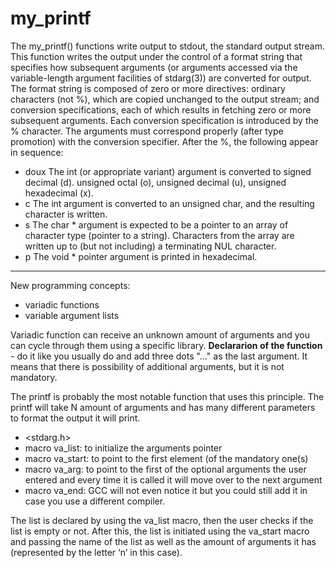 # my_printf

The my_printf() functions write output to stdout, the standard output stream.
This function writes the output under the control of a format string that specifies how subsequent arguments (or arguments accessed via the variable-length argument facilities of stdarg(3)) are converted for output.
The format string is composed of zero or more directives: ordinary characters (not %), which are copied unchanged to the output stream; and conversion specifications, each of which results in fetching zero or more subsequent arguments.
Each conversion specification is introduced by the % character. The arguments must correspond properly (after type promotion) with the conversion specifier. After the %, the following appear in sequence:

- doux The int (or appropriate variant) argument is converted to signed decimal (d). unsigned octal (o), unsigned decimal (u), unsigned hexadecimal (x).
- c The int argument is converted to an unsigned char, and the resulting character is written.
- s The char * argument is expected to be a pointer to an array of character type (pointer to a string). Characters from the array are written up to (but not including) a terminating NUL character.
- p The void * pointer argument is printed in hexadecimal.

---
New programming concepts:

- variadic functions
- variable argument lists

Variadic function can receive an unknown amount of arguments and you can cycle through them using a specific library.
**Declararion of the function** - do it like you usually do and add three dots "..." as the last argument. It means that there is possibility of additional arguments, but it is not mandatory.

The printf is probably the most notable function that uses this principle. The printf will take N amount of arguments and has many different parameters to format the output it will print.

- <stdarg.h>
- macro va_list: to initialize the arguments pointer
- macro va_start: to point to the first element (of the mandatory one(s)
- macro va_arg: to point to the first of the optional arguments the user entered and every time it is called it will move over to the next argument
- macro va_end: GCC will not even notice it but you could still add it in case you use a different compiler.

The list is declared by using the va_list macro, then the user checks if the list is empty or not. After this, the list is initiated using the va_start macro and passing the name of the list as well as the amount of arguments it has (represented by the letter ‘n’ in this case).

